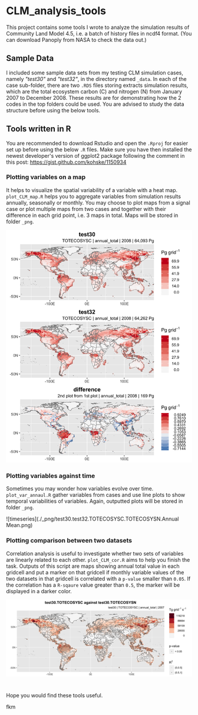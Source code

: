 # CLM_analysis_tools
This project contains some tools I wrote to analyze the simulation results of Community Land Model 4.5, i.e. a batch of history files in ncdf4 format. (You can download Panoply from NASA to check the data out.)

## Sample Data
I included some sample data sets from my testing CLM simulation cases, namely _"test30"_ and _"test32"_, in the directory named `_data`. In each of the case sub-folder, there are two `.RDS` files storing extracts simulation results, which are the total ecosystem carbon (C) and nitrogen (N) from January 2007 to December 2008. These results are for demonstrating how the 2 codes in the top folders could be used. You are advised to study the data structure before using the below tools.

## Tools written in R
You are recommended to download Rstudio and open the `.Rproj` for easier set up before using the below `.R` files. Make sure you have then installed the newest developer's version of ggplot2 package following the comment in this post: https://gist.github.com/kohske/1150934

### Plotting variables on a map
It helps to visualize the spatial variability of a variable with a heat map. `plot_CLM_map.R` helps you to aggregate variables from simulation results annually, seasonally or monthly. You may choose to plot maps from a signal case or plot multiple maps from two cases and together with their difference in each grid point, i.e. 3 maps in total. Maps will be stored in folder `_png`.

![map](./_png/test30.TOTECOSYSC.minus.test32.TOTECOSYSC.2008.annual.png)

### Plotting variables against time
Sometimes you may wonder how variables evolve over time. `plot_var_annaul.R` gather variables from cases and use line plots to show temporal variabilities of variables. Again, outputted plots will be stored in folder `_png`.

![timeseries](./_png/test30.test32.TOTECOSYSC.TOTECOSYSN.Annual Mean.png)

### Plotting comparison between two datasets
Correlation analysis is useful to investigate whether two sets of variables are linearly related to each other. `plot_CLM_cor.R` aims to help you finish the task. Outputs of this script are maps showing annual total value in each gridcell and put a marker on that gridcell if monthly variable values of the two datasets in that gridcell is correlated with a `p-value` smaller than `0.05`. If the correlation has a `R-sqaure` value greater than `0.5`, the marker will be displayed in a darker color.

![cor](./_png/test30.TOTECOSYSC.vs.test30.TOTECOSYSN.correlation.png)

#
Hope you would find these tools useful.


fkm
